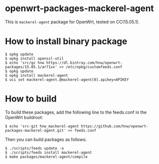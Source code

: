 # openwrt-packages-mackerel-agent

This is `mackerel-agent` package for OpenWrt, tested on CC(15.05.1).

# How to install binary package

```
$ opkg update
$ opkg install openssl-util
$ echo 'src/gz hnw https://dl.bintray.com/hnw/openwrt-packages/15.05.1/ar71xx' >> /etc/opkg/customfeeds.conf
$ opkg update
$ opkg install mackerel-agent
$ uci set mackerel-agent.@mackerel-agent[0].apikey=APIKEY
```

# How to build

To build these packages, add the following line to the feeds.conf in the OpenWrt buildroot:

```
$ echo 'src-git hnw_mackerel-agent https://github.com/hnw/openwrt-packages-mackerel-agent.git' >> feeds.conf
```

Then you can build packages as follows:

```
$ ./scripts/feeds update -a
$ ./scripts/feeds install mackerel-agent
$ make packages/mackerel-agent/compile
```

